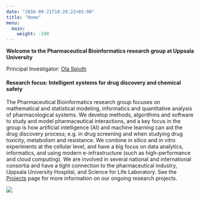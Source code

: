 ```yaml
---
date: "2016-09-21T18:28:22+02:00"
title: "Home"
menu:
  main:
    weight: -100
---
```


**Welcome to the Pharmaceutical Bioinformatics research group at Uppsala University**

Principal Investigator: [Ola Spjuth](https://pharmb.io/people/olas/)

#### Research focus: Intelligent systems for drug discovery and chemical safety

The Pharmaceutical Bioinformatics research group focuses on mathematical and
statistical modeling, informatics and quantitative analysis of pharmacological
systems. We develop methods, algorithms and software to study and model
pharmaceutical interactions, and a key focus in the group is how artificial intelligence (AI) and machine learning can aid the drug discovery process; e.g.
in drug screening and when studying drug toxicity, metabolism and resistance. We combine in silico and in vitro experiments at the cellular level, and have a big focus on data analytics, informatics, and using modern e-infrastructure (such as
high-performance and cloud computing). We are involved in
several national and international consortia and have a tight connection to the
pharmaceutical industry, Uppsala University Hospital, and Science for Life
Laboratory. See the [Projects](https://pharmb.io/project/) page for more
information on our ongoing research projects.

![](/img/overview-fig2.png)
